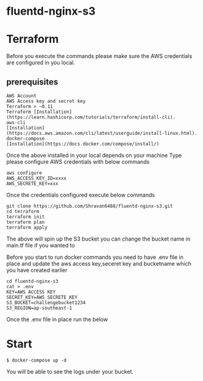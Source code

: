 # fluentd-nginx-s3

# Terraform
Before you execute the commands please make sure the AWS credentials are configured in you local.
## prerequisites 
```
AWS Account
AWS Access key and secret key
Terraform > ~0.11 
Terraform [Installation] (https://learn.hashicorp.com/tutorials/terraform/install-cli).
aws-cli 
[Installation](https://docs.aws.amazon.com/cli/latest/userguide/install-linux.html).
docker-compose
[Installation](https://docs.docker.com/compose/install/)
```
Once the above installed in your local depends on your machine Type please configure AWS credentials with below commands
```
aws configure
AWS_ACCESS_KEY_ID=xxxx
AWS_SECRETE_KEY=xxx
```
Once the credentials configured execute below commands

```
git clone https://github.com/Shravan6488/fluentd-nginx-s3.git
cd terraform
terraform init
terraform plan
terraform apply
```
The above will spin up the S3 bucket you can change the bucket name in main.tf file if you wanted to

Before you start to run docker commands you need to have .env file in place and update the aws access key,seceret key and bucketname which you have created earlier
```
cd fluentd-nginx-s3
cat > .env
KEY=AWS ACCESS KEY
SECRET_KEY=AWS SECRETE KEY
S3_BUCKET=challengebucket1234
S3_REGION=ap-southeast-1
```
Once the .env file in place run the below
# Start

```
$ docker-compose up -d
```


You will be able to see the logs under your bucket.
